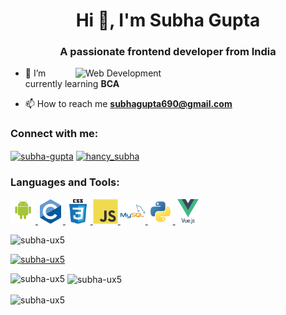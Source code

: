 <h1 align="center">Hi 👋, I'm Subha Gupta</h1>
<h3 align="center">A passionate frontend developer from India</h3>

<img align="right" alt="Web Development" Width="400" src="https://user-images.githubusercontent.com/74038190/219923823-bf1ce878-c6b8-4faa-be07-93e6b1006521.gif">

- 🌱 I’m currently learning **BCA**

- 📫 How to reach me **subhagupta690@gmail.com**

<h3 align="left">Connect with me:</h3>
<p align="left">
<a href="https://linkedin.com/in/subha gupta" target="blank"><img align="center" src="https://raw.githubusercontent.com/rahuldkjain/github-profile-readme-generator/master/src/images/icons/Social/linked-in-alt.svg" alt="subha-gupta" height="30" width="40" /></a>
<a href="https://instagram.com/hancy_subha" target="blank"><img align="center" src="https://raw.githubusercontent.com/rahuldkjain/github-profile-readme-generator/master/src/images/icons/Social/instagram.svg" alt="hancy_subha" height="30" width="40" /></a>
</p>

<h3 align="left">Languages and Tools:</h3>
<p align="left"> <a href="https://developer.android.com" target="_blank" rel="noreferrer"> <img src="https://raw.githubusercontent.com/devicons/devicon/master/icons/android/android-original-wordmark.svg" alt="android" width="40" height="40"/> </a> <a href="https://www.cprogramming.com/" target="_blank" rel="noreferrer"> <img src="https://raw.githubusercontent.com/devicons/devicon/master/icons/c/c-original.svg" alt="c" width="40" height="40"/> </a> <a href="https://www.w3schools.com/css/" target="_blank" rel="noreferrer"> <img src="https://raw.githubusercontent.com/devicons/devicon/master/icons/css3/css3-original-wordmark.svg" alt="css3" width="40" height="40"/> </a> <a href="https://developer.mozilla.org/en-US/docs/Web/JavaScript" target="_blank" rel="noreferrer"> <img src="https://raw.githubusercontent.com/devicons/devicon/master/icons/javascript/javascript-original.svg" alt="javascript" width="40" height="40"/> </a> <a href="https://www.mysql.com/" target="_blank" rel="noreferrer"> <img src="https://raw.githubusercontent.com/devicons/devicon/master/icons/mysql/mysql-original-wordmark.svg" alt="mysql" width="40" height="40"/> </a> <a href="https://www.python.org" target="_blank" rel="noreferrer"> <img src="https://raw.githubusercontent.com/devicons/devicon/master/icons/python/python-original.svg" alt="python" width="40" height="40"/> </a> <a href="https://vuejs.org/" target="_blank" rel="noreferrer"> <img src="https://raw.githubusercontent.com/devicons/devicon/master/icons/vuejs/vuejs-original-wordmark.svg" alt="vuejs" width="40" height="40"/> </a> </p>

<p align="left"> <img src="https://komarev.com/ghpvc/?username=subha-ux5&label=Profile%20views&color=0e75b6&style=flat" alt="subha-ux5" /> </p>

<p align="left"> <a href="https://github.com/ryo-ma/github-profile-trophy"><img src="https://github-profile-trophy.vercel.app/?username=subha-ux5" alt="subha-ux5" /></a> </p>


<p><img align="left" src="https://github-readme-stats.vercel.app/api/top-langs?username=subha-ux5&show_icons=true&locale=en&layout=compact" alt="subha-ux5" /></p>

<p>&nbsp;<img align="center" src="https://github-readme-stats.vercel.app/api?username=subha-ux5&show_icons=true&locale=en" alt="subha-ux5" /></p>

<p><img align="center" src="https://github-readme-streak-stats.herokuapp.com/?user=subha-ux5&" alt="subha-ux5" /></p>
